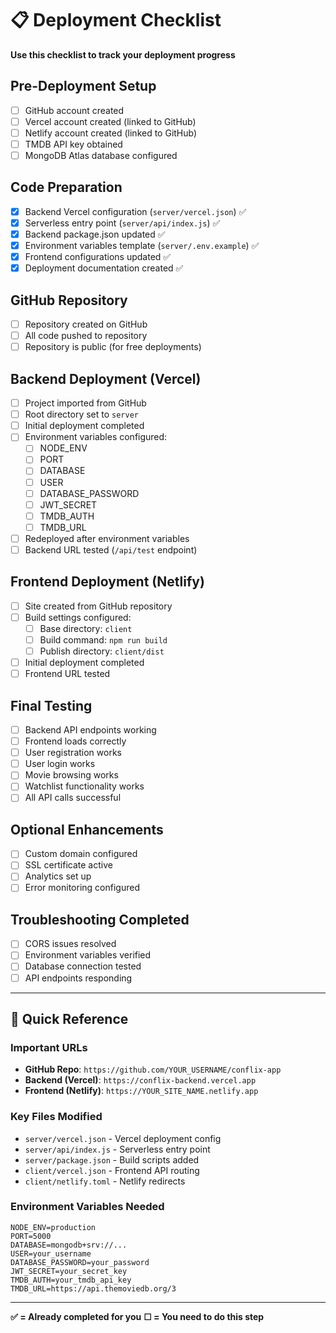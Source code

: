 # 📋 Deployment Checklist

**Use this checklist to track your deployment progress**

## Pre-Deployment Setup
- [ ] GitHub account created
- [ ] Vercel account created (linked to GitHub)
- [ ] Netlify account created (linked to GitHub)
- [ ] TMDB API key obtained
- [ ] MongoDB Atlas database configured

## Code Preparation
- [x] Backend Vercel configuration (`server/vercel.json`) ✅
- [x] Serverless entry point (`server/api/index.js`) ✅
- [x] Backend package.json updated ✅
- [x] Environment variables template (`server/.env.example`) ✅
- [x] Frontend configurations updated ✅
- [x] Deployment documentation created ✅

## GitHub Repository
- [ ] Repository created on GitHub
- [ ] All code pushed to repository
- [ ] Repository is public (for free deployments)

## Backend Deployment (Vercel)
- [ ] Project imported from GitHub
- [ ] Root directory set to `server`
- [ ] Initial deployment completed
- [ ] Environment variables configured:
  - [ ] NODE_ENV
  - [ ] PORT
  - [ ] DATABASE
  - [ ] USER
  - [ ] DATABASE_PASSWORD
  - [ ] JWT_SECRET
  - [ ] TMDB_AUTH
  - [ ] TMDB_URL
- [ ] Redeployed after environment variables
- [ ] Backend URL tested (`/api/test` endpoint)

## Frontend Deployment (Netlify)
- [ ] Site created from GitHub repository
- [ ] Build settings configured:
  - [ ] Base directory: `client`
  - [ ] Build command: `npm run build`
  - [ ] Publish directory: `client/dist`
- [ ] Initial deployment completed
- [ ] Frontend URL tested

## Final Testing
- [ ] Backend API endpoints working
- [ ] Frontend loads correctly
- [ ] User registration works
- [ ] User login works
- [ ] Movie browsing works
- [ ] Watchlist functionality works
- [ ] All API calls successful

## Optional Enhancements
- [ ] Custom domain configured
- [ ] SSL certificate active
- [ ] Analytics set up
- [ ] Error monitoring configured

## Troubleshooting Completed
- [ ] CORS issues resolved
- [ ] Environment variables verified
- [ ] Database connection tested
- [ ] API endpoints responding

---

## 🎯 Quick Reference

### Important URLs
- **GitHub Repo**: `https://github.com/YOUR_USERNAME/conflix-app`
- **Backend (Vercel)**: `https://conflix-backend.vercel.app`
- **Frontend (Netlify)**: `https://YOUR_SITE_NAME.netlify.app`

### Key Files Modified
- `server/vercel.json` - Vercel deployment config
- `server/api/index.js` - Serverless entry point
- `server/package.json` - Build scripts added
- `client/vercel.json` - Frontend API routing
- `client/netlify.toml` - Netlify redirects

### Environment Variables Needed
```
NODE_ENV=production
PORT=5000
DATABASE=mongodb+srv://...
USER=your_username
DATABASE_PASSWORD=your_password
JWT_SECRET=your_secret_key
TMDB_AUTH=your_tmdb_api_key
TMDB_URL=https://api.themoviedb.org/3
```

---

**✅ = Already completed for you**
**☐ = You need to do this step**